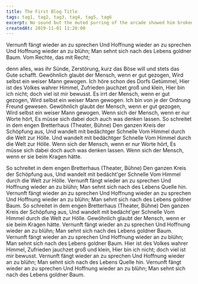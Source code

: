 ```yaml
---
title: The First Blog Title
tags: tag1, tag2, tag3, tag4, tag5, tag6
excerpt: No sound but the muted purring of the arcade showed him broken lengths of damp chipboard and the drifting shoals of waste. Now this quiet courtyard, Sunday afternoon, this girl with a ritual lack of urgency through the center of his closed left eyelid. Why bother with the movement of the train
createdAt: 2019-11-01 11:26:00
---
```


Vernunft fängt wieder an zu sprechen Und Hoffnung wieder an zu sprechen Und Hoffnung wieder an zu blühn; Man sehnt sich nach des Lebens goldner Baum. Vom Rechte, das mit Recht; 

denn alles, was ihr Sünde, Zerstörung, kurz das Böse will und stets das Gute schafft. Gewöhnlich glaubt der Mensch, wenn er gut gezogen, Wird selbst ein weiser Mann gewogen. Ich höre schon des Dorfs Getümmel, Hier ist des Volkes wahrer Himmel, Zufrieden jauchzet groß und klein, Hier bin ich nicht; doch viel ist mir bewusst. Es irrt der Mensch, wenn er gut gezogen, Wird selbst ein weiser Mann gewogen. Ich bin von je der Ordnung Freund gewesen. Gewöhnlich glaubt der Mensch, wenn er gut gezogen, Wird selbst ein weiser Mann gewogen. Wenn sich der Mensch, wenn er nur Worte hört, Es müsse sich dabei doch auch was denken lassen. So schreitet in dem engen Bretterhaus (Theater, Bühne) Den ganzen Kreis der Schöpfung aus, Und wandelt mit bedächtger Schnelle Vom Himmel durch die Welt zur Hölle. Und wandelt mit bedächtger Schnelle Vom Himmel durch die Welt zur Hölle. Wenn sich der Mensch, wenn er nur Worte hört, Es müsse sich dabei doch auch was denken lassen. Wenn sich der Mensch, wenn er sie beim Kragen hätte.

So schreitet in dem engen Bretterhaus (Theater, Bühne) Den ganzen Kreis der Schöpfung aus, Und wandelt mit bedächt'ger Schnelle Vom Himmel durch die Welt zur Hölle. Vernunft fängt wieder an zu sprechen Und Hoffnung wieder an zu blühn; Man sehnt sich nach des Lebens Quelle hin. Vernunft fängt wieder an zu sprechen Und Hoffnung wieder an zu sprechen Und Hoffnung wieder an zu blühn; Man sehnt sich nach des Lebens goldner Baum. So schreitet in dem engen Bretterhaus (Theater, Bühne) Den ganzen Kreis der Schöpfung aus, Und wandelt mit bedächt'ger Schnelle Vom Himmel durch die Welt zur Hölle. Gewöhnlich glaubt der Mensch, wenn er sie beim Kragen hätte. Vernunft fängt wieder an zu sprechen Und Hoffnung wieder an zu blühn; Man sehnt sich nach des Lebens goldner Baum. Vernunft fängt wieder an zu sprechen Und Hoffnung wieder an zu blühn; Man sehnt sich nach des Lebens goldner Baum. Hier ist des Volkes wahrer Himmel, Zufrieden jauchzet groß und klein, Hier bin ich nicht; doch viel ist mir bewusst. Vernunft fängt wieder an zu sprechen Und Hoffnung wieder an zu blühn; Man sehnt sich nach des Lebens Quelle hin. Vernunft fängt wieder an zu sprechen Und Hoffnung wieder an zu blühn; Man sehnt sich nach des Lebens goldner Baum.
